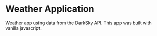 # Weather Application 
 Weather app using data from the DarkSky API.
 This app was built with vanilla javascript.
